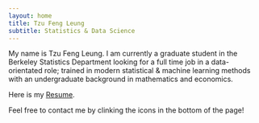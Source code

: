 ```yaml
---
layout: home
title: Tzu Feng Leung
subtitle: Statistics & Data Science
---
```


My name is Tzu Feng Leung. I am currently a graduate student in the Berkeley Statistics Department looking for a full time job in a data-orientated role; trained in modern statistical & machine learning methods with an undergraduate background in mathematics and economics.

Here is my [Resume](https://docs.google.com/document/d/1EH-VQjCKRWVOElUSFFlRGuwwYFia-Q1iCFKLW8v6OU0/edit?usp=sharing).

Feel free to contact me by clinking the icons in the bottom of the page!

